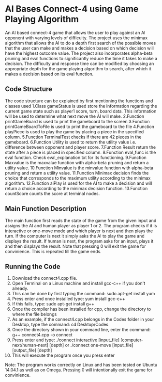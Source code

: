 # AI Bases Connect-4 using Game Playing Algorithm

An AI based connect-4 game that allows the user to play against an AI opponent with varying levels of difficulty. The project uses the minimax algorithm that allows the AI to do a depth first search of the possible moves that the user can make and makes a decision based on which decision will have the highest outcome value. The project also incorporates alpha-beta pruning and eval functions to significantly reduce the time it takes to make a decision. The difficulty and response time can be modified by choosing an appropriate depth for the game playing algorithm to search, after which it makes a decision based on its eval function.

## Code Structure
The code structure can be explained by first mentioning the functions and classes used
1.Class gameStatus is used store the information regarding the current game state such as player1 score, turn, board data. This information will be used to determine what next move the AI will make.
2.Function printGameBoard is used to print the gameboard to the screen
3.Function printGameBoardToFile is used to print the gameboard to the file
4.Function playPiece is used to play the game by placing a piece in the specified column.
5.Function TerminalTest checks if there are 42 pieces in the gameboard.
6.Function Utility is used to return the utility value i.e. difference between opponent and player score.
7.Function Result return the state after a piece is placed in specified column.
8.Function eval_func is the eval function. Check eval_explanation.txt for its functioning.
9.Function Maxvalue is the maxvalue function with alpha-beta pruning and return a utility value.
10.Function Minvalue is the minvalue function with alpha-beta pruning and return a utility value.
11.Function Minimax decision finds the choice that corresponds to the maximum utility according to the minimax algorithm.
12.Function aiPlay is used for the AI to make a decision and will return a choice according to the minimax decision function.
13.Function countScore counts the score at terminal nodes.

## Main Function Description
The main function first reads the state of the game from the given input and assigns the AI and human player as player 1 or 2.
The program checks if it is interactive or one-move mode and which player is next and then plays the turn. If the computer is next it simply asks the AI to play the game and displays the result.
If human is next, the program asks for an input, plays it and then displays the result. Note that pressing 0 will exit the game for convinience.
This is repeated till the game ends.

## Running the Code
1. Download the connect4.cpp file.
2. Open Terminal on a Linux machine and install gcc-c++ if you don't already.
3. This can be done by first typing the command: sudo apt-get install yum
4. Press enter and once installed type: yum install gcc-c++
5. If this fails, type: sudo apt-get install g++
6. Once the compiler has been installed for cpp, change the directory to where the file belongs
7. As an example, if the connect4.cpp belongs in the Codes folder in your Desktop, type the command: cd Desktop/Codes 
8. Once the directory shown in your command line, enter the command: g++ connect4.cpp -o connect
9. Press enter and type: ./connect interactive [input_file] [computer-next/human-next] [depth] or ./connect one-move [input_file] [output_file] [depth]
10. This will execute the program once you press enter


Note: 
The program works correctly on Linux and has been tested on Ubuntu 14.04.1 as well as on Omega. 
Pressing 0 will intentionally exit the game for convinience.

